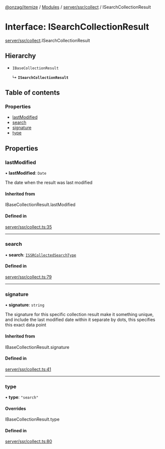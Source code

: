[@onzag/itemize](../README.md) / [Modules](../modules.md) / [server/ssr/collect](../modules/server_ssr_collect.md) / ISearchCollectionResult

# Interface: ISearchCollectionResult

[server/ssr/collect](../modules/server_ssr_collect.md).ISearchCollectionResult

## Hierarchy

- `IBaseCollectionResult`

  ↳ **`ISearchCollectionResult`**

## Table of contents

### Properties

- [lastModified](server_ssr_collect.ISearchCollectionResult.md#lastmodified)
- [search](server_ssr_collect.ISearchCollectionResult.md#search)
- [signature](server_ssr_collect.ISearchCollectionResult.md#signature)
- [type](server_ssr_collect.ISearchCollectionResult.md#type)

## Properties

### lastModified

• **lastModified**: `Date`

The date when the result was last modified

#### Inherited from

IBaseCollectionResult.lastModified

#### Defined in

[server/ssr/collect.ts:35](https://github.com/onzag/itemize/blob/59702dd5/server/ssr/collect.ts#L35)

___

### search

• **search**: [`ISSRCollectedSearchType`](client_internal_providers_ssr_provider.ISSRCollectedSearchType.md)

#### Defined in

[server/ssr/collect.ts:79](https://github.com/onzag/itemize/blob/59702dd5/server/ssr/collect.ts#L79)

___

### signature

• **signature**: `string`

The signature for this specific collection result
make it something unique, and include the last modified date within it
separate by dots, this specifies this exact data point

#### Inherited from

IBaseCollectionResult.signature

#### Defined in

[server/ssr/collect.ts:41](https://github.com/onzag/itemize/blob/59702dd5/server/ssr/collect.ts#L41)

___

### type

• **type**: ``"search"``

#### Overrides

IBaseCollectionResult.type

#### Defined in

[server/ssr/collect.ts:80](https://github.com/onzag/itemize/blob/59702dd5/server/ssr/collect.ts#L80)
